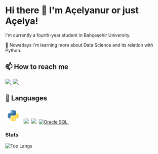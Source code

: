 # Hi there 👋 I'm Açelyanur or just Açelya! 
I'm currently a fourth-year student in Bahçeşehir University.

🌱 Nowadays i'm learning more about Data Science and its relation with Python. 

## 📫 How to reach me
<a href ="https://www.linkedin.com/in/acelyanur-sen/"><img width=50px src="https://upload.wikimedia.org/wikipedia/commons/thumb/c/ca/LinkedIn_logo_initials.png/640px-LinkedIn_logo_initials.png">&nbsp;</a>
<a href ="mailto:acelyasen19@gmail.com"><img width=50px src="https://upload.wikimedia.org/wikipedia/commons/thumb/7/7e/Gmail_icon_%282020%29.svg/2560px-Gmail_icon_%282020%29.svg.png">&nbsp;</a>


## 🤔 Languages
<div>
  <img width=50px src="https://raw.githubusercontent.com/github/explore/80688e429a7d4ef2fca1e82350fe8e3517d3494d/topics/python/python.png">&nbsp;
  <img width=50px src="https://cdn-icons-png.flaticon.com/512/6132/6132222.png">&nbsp;
  <img width=45px src="https://static-00.iconduck.com/assets.00/c-sharp-c-icon-456x512-9sej0lrz.png">&nbsp;
  <a href = "https://www.oracle.com/database/technologies/appdev/sql.html"><img width=45px src="https://upload.wikimedia.org/wikipedia/en/thumb/6/68/Oracle_SQL_Developer_logo.svg/1200px-Oracle_SQL_Developer_logo.svg.png" alt= "Oracle SQL">&nbsp;</a>

</div>


### Stats

![Top Langs](https://github-readme-stats.vercel.app/api/top-langs/?username=acelyasn&theme=nightowl)
<!--
**acelyasn/acelyasn** is a ✨ _special_ ✨ repository because its `README.md` (this file) appears on your GitHub profile.

Here are some ideas to get you started:

- 🔭 I’m currently working on ...
- 
- 👯 I’m looking to collaborate on ...
- 🤔 I’m looking for help with ...
- 💬 Ask me about ...
-  ...
- 😄 Pronouns: ...
- ⚡ Fun fact: ...
-->
